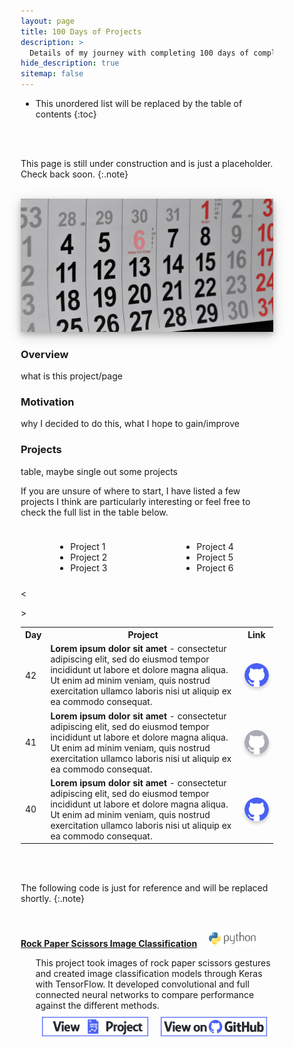 ```yaml
---
layout: page
title: 100 Days of Projects
description: >
  Details of my journey with completing 100 days of complex coding projects in Python
hide_description: true
sitemap: false
---
```


<style>

.banner {
  box-shadow: 0 4px 8px 0 rgba(0, 0, 0, 0.2), 0 6px 20px 0 rgba(0, 0, 0, 0.19);
  center;
}

.justify {
  text-align: justify;
}

.center {
  display: block;
  margin-left: auto;
  margin-right: auto;
  width: 50%;
}

* {
  box-sizing: border-box;
}

.column25 {
  float: left;
  width: 25%;
  padding: 10px;
}

.column30 {
  float: left;
  width: 30%;
  padding: 10px;
}

.column40 {
  float: left;
  width: 40%;
  padding: 10px;
}

.column50 {
  float: left;
  width: 50%;
  padding: 10px;
}

.column60 {
  float: left;
  width: 60%;
  padding: 10px;
}

.column70 {
  float: left;
  width: 70%;
  padding: 10px;
}

.column75 {
  float: left;
  width: 75%;
  padding: 10px;
}

.row:after {
  content: "";
  display: table;
  clear: both;
}

@media screen and (max-width: 600px) {
  .column25 {
    width: 100%;
  }
  .column30 {
    width: 100%;
  }
  .column40 {
    width: 100%;
  }
  .column50 {
    width: 100%;
  }
  .column60 {
    width: 100%;
  }
  .column70 {
    width: 100%;
  }
  .column75 {
    width: 100%;
  }
}

.button_round {
  display: block;
  margin-left: auto;
  margin-right: auto;
  center;
  width: 100px;
  border-radius: 50px;
  box-shadow: 0 3px 5px 0 rgba(0, 0, 0, 0.1), 0 4px 6px 0 rgba(0, 0, 0, 0.1);
}

.button_round:hover{
  position: relative;
  top: -1px;
  box-shadow: 0 6px 10px 0 rgba(0, 0, 0, 0.15), 0 8px 12px 0 rgba(0, 0, 0, 0.15);
}

.button_rectangle {
  display: block;
  margin-left: auto;
  margin-right: auto;
  center;
  width: 175px;
}

.button_rectangle:hover{
  position: relative;
  top: -1px;
  box-shadow: 0 4px 8px 0 rgba(0, 0, 0, 0.15), 0 6px 10px 0 rgba(0, 0, 0, 0.15);
}

</style>

* This unordered list will be replaced by the table of contents
{:toc}

<br><br>

This page is still under construction and is just a placeholder. Check back soon.
{:.note}

<br>


<img src="/assets/img/100_days/100_days_cover.jpg"  alt="100_days" class="banner">

### Overview

what is this project/page

### Motivation

why I decided to do this, what I hope to gain/improve

### Projects

table, maybe single out some projects

If you are unsure of where to start, I have listed a few projects I think are particularly interesting or feel free to check the full list in the table below.


<div>
  <div class='column50'>
    <ul class='center'>
      <li>Project 1</li>
      <li>Project 2</li>
      <li>Project 3</li>
    </ul>
  </div>
  <div class='column50'>
    <ul class='center'>
      <li>Project 4</li>
      <li>Project 5</li>
      <li>Project 6</li>
    </ul>
  </div>
</div>

<
>
<table>
  <tr>
    <th>Day</th>
    <th>Project</th>
    <th>Link</th>
  </tr>  
  <tr>
    <td>42</td>
    <td><strong>Lorem ipsum dolor sit amet</strong> - consectetur adipiscing elit, sed do eiusmod tempor incididunt ut labore et dolore magna aliqua. Ut enim ad minim veniam, quis nostrud exercitation ullamco laboris nisi ut aliquip ex ea commodo consequat.</td>
    <td><img src="/assets/img/github_logo.png" alt="View Project on Github" class="button_round"></td>
  </tr>
  <tr>
    <td>41</td>
    <td><strong>Lorem ipsum dolor sit amet</strong> - consectetur adipiscing elit, sed do eiusmod tempor incididunt ut labore et dolore magna aliqua. Ut enim ad minim veniam, quis nostrud exercitation ullamco laboris nisi ut aliquip ex ea commodo consequat.</td>
    <td><img src="/assets/img/github_logo_2.png" alt="View Project on Github" class="button_round"></td>>
  </tr>
  <tr>
    <td>40</td>
    <td><strong>Lorem ipsum dolor sit amet</strong> - consectetur adipiscing elit, sed do eiusmod tempor incididunt ut labore et dolore magna aliqua. Ut enim ad minim veniam, quis nostrud exercitation ullamco laboris nisi ut aliquip ex ea commodo consequat.</td>
    <td><img src="/assets/img/github_logo.png" alt="View Project on Github" class="button_round"></td>
  </tr>      
</table>



<br><br>

The following code is just for reference and will be replaced shortly.
{:.note}

<br>

<a class="anchor" id="rps"></a>
<p style="display: inline;">
  <b>
  <a href="/portfolio/miniprojects/rps_classification/">Rock Paper Scissors Image Classification</a>
  </b> &nbsp;&nbsp;&nbsp;
  <img src="/assets/icons/python.png" width="75">
  <ul><li style="list-style-type: none;">
  This project took images of rock paper scissors gestures and created image classification models  through Keras with TensorFlow. It developed convolutional and full connected neural networks to compare performance against the different methods.
  <div class="row">
    <div class="column50">
      <a href="/portfolio/miniprojects/rps_classification/">
        <img src="/assets/img/project_button.png" alt="View Project" class="button_rectangle">
      </a>
    </div>
    <div class="column50">
      <a href="https://github.com/ryanlonergan/portfolio_repo/tree/master/rps_classification" target="_blank">
        <img src="/assets/img/github_button.png" alt="View on GitHub" class="button_rectangle">
      </a>
    </div>
  </div>
</li></ul></p>
